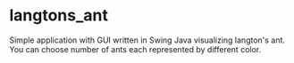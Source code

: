 # langtons_ant
Simple application with GUI written in Swing Java visualizing langton's ant. You can choose number of ants each represented by different color.
